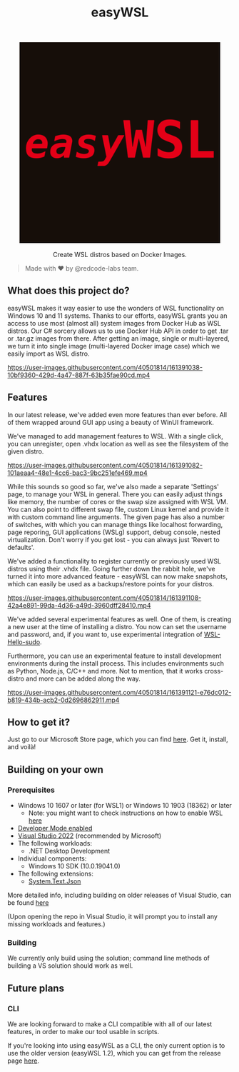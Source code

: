<h1 align="center"> easyWSL</h1> <br>
<p align="center">
  <a>
    <img src="./assets/img/easyWSL-Logo.png" width="450">
  </a>
</p>

<p align="center">
  Create WSL distros based on Docker Images.
</p>

> Made with ❤ by @redcode-labs team.

## What does this project do?

easyWSL makes it way easier to use the wonders of WSL functionality on Windows 10 and 11 systems. Thanks to our efforts, easyWSL grants you an access to use most (almost all) system images from Docker Hub as WSL distros. Our C# sorcery allows us to use Docker Hub API in order to get .tar or .tar.gz images from there. After getting an image, single or multi-layered, we turn it into single image (multi-layered Docker image case) which we easily import as WSL distro.

https://user-images.githubusercontent.com/40501814/161391038-10bf9360-429d-4a47-887f-63b35fae90cd.mp4

## Features

In our latest release, we've added even more features than ever before. All of them wrapped around GUI app using a beauty of WinUI framework.

We've managed to add management features to WSL. With a single click, you can unregister, open .vhdx location as well as see the filesystem of the given distro.

https://user-images.githubusercontent.com/40501814/161391082-101aeaa4-48e1-4cc6-bac3-9bc251efe469.mp4

While this sounds so good so far, we've also made a separate 'Settings' page, to manage your WSL in general. There you can easily adjust things like memory, the number of cores or the swap size assigned with WSL VM. You can also point to different swap file, custom Linux kernel and provide it with custom command line arguments. The given page has also a number of switches, with which you can manage things like localhost forwarding, page reporing, GUI applications (WSLg) support, debug console, nested virtualization. Don't worry if you get lost - you can always just 'Revert to defaults'.

We've added a functionality to register currently or previously used WSL distros using their .vhdx file. Going further down the rabbit hole, we've turned it into more advanced feature - easyWSL can now make snapshots, which can easily be used as a backups/restore points for your distros.

https://user-images.githubusercontent.com/40501814/161391108-42a4e891-99da-4d36-a49d-3960dff28410.mp4

We've added several experimental features as well. One of them, is creating a new user at the time of installing a distro. You now can set the username and password, and, if you want to, use experimental integration of [WSL-Hello-sudo](https://github.com/nullpo-head/WSL-Hello-sudo).

Furthermore, you can use an experimental feature to install development environments during the install process. This includes environments such as Python, Node.js, C/C++ and more. Not to mention, that it works cross-distro and more can be added along the way.

https://user-images.githubusercontent.com/40501814/161391121-e76dc012-b819-434b-acb2-0d2696862911.mp4

## How to get it?

Just go to our Microsoft Store page, which you can find [here](https://www.microsoft.com/store/apps/9NHBTMKS47RB).
Get it, install, and voilà!

## Building on your own

### Prerequisites

* Windows 10 1607 or later (for WSL1) or Windows 10 1903 (18362) or later
   * Note: you might want to check instructions on how to enable WSL [here](https://docs.microsoft.com/en-us/windows/wsl/install-manual)
* [Developer Mode enabled](https://docs.microsoft.com/windows/uwp/get-started/enable-your-device-for-development)
* [Visual Studio 2022](https://visualstudio.microsoft.com/downloads/) (recommended by Microsoft)
* The following workloads:
   * .NET Desktop Development
* Individual components:
   * Windows 10 SDK (10.0.19041.0)
* The following extensions:
   * [System.Text.Json](https://www.nuget.org/packages/System.Text.Json/5.0.2?_src=template)

 More detailed info, including building on older releases of Visual Studio, can be found 
 [here](https://docs.microsoft.com/en-us/windows/apps/windows-app-sdk/set-up-your-development-environment?tabs=vs-2022-17-1-a%2Cvs-2022-17-1-b)

(Upon opening the repo in Visual Studio, it will prompt you to install any missing workloads and features.)

### Building

We currently only build using the solution; command line methods of building a VS solution should work as well.

## Future plans

### CLI

We are looking forward to make a CLI compatible with all of our latest features, in order to make our tool usable in scripts.

If you're looking into using easyWSL as a CLI, the only current option is to use the older version (easyWSL 1.2), which you can get from the release page [here](https://github.com/redcode-labs/easyWSL/releases/tag/1.2).
